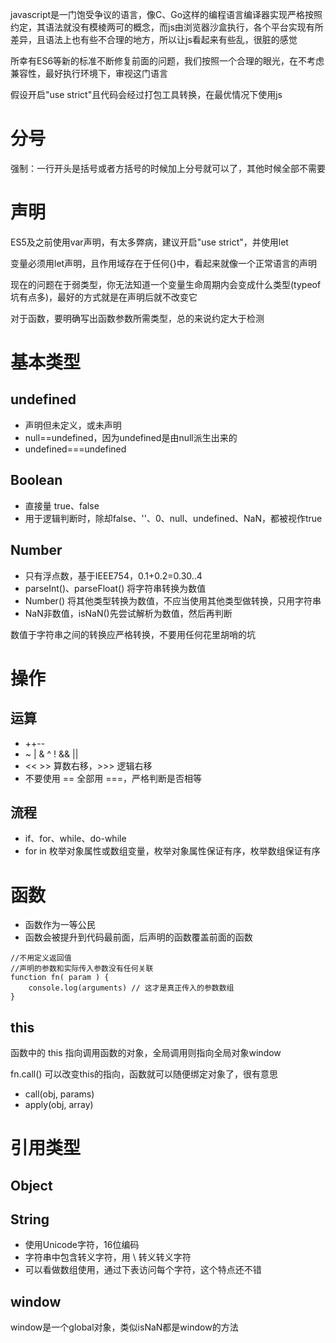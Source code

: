javascript是一门饱受争议的语言，像C、Go这样的编程语言编译器实现严格按照约定，其语法就没有模棱两可的概念，而js由浏览器沙盒执行，各个平台实现有所差异，且语法上也有些不合理的地方，所以让js看起来有些乱，很脏的感觉

所幸有ES6等新的标准不断修复前面的问题，我们按照一个合理的眼光，在不考虑兼容性，最好执行环境下，审视这门语言

假设开启"use strict"且代码会经过打包工具转换，在最优情况下使用js

# 分号
强制：一行开头是括号或者方括号的时候加上分号就可以了，其他时候全部不需要

# 声明
ES5及之前使用var声明，有太多弊病，建议开启"use strict"，并使用let

变量必须用let声明，且作用域存在于任何{}中，看起来就像一个正常语言的声明

现在的问题在于弱类型，你无法知道一个变量生命周期内会变成什么类型(typeof坑有点多)，最好的方式就是在声明后就不改变它

对于函数，要明确写出函数参数所需类型，总的来说约定大于检测

# 基本类型

## undefined
- 声明但未定义，或未声明
- null==undefined，因为undefined是由null派生出来的
- undefined===undefined

## Boolean
- 直接量 true、false
- 用于逻辑判断时，除却false、''、0、null、undefined、NaN，都被视作true

## Number
- 只有浮点数，基于IEEE754，0.1+0.2=0.30..4
- parseInt()、parseFloat() 将字符串转换为数值
- Number() 将其他类型转换为数值，不应当使用其他类型做转换，只用字符串
- NaN非数值，isNaN()先尝试解析为数值，然后再判断

数值于字符串之间的转换应严格转换，不要用任何花里胡哨的坑




# 操作
## 运算
- ++--
- ~ | & ^ ! && || 
- << >> 算数右移，>>> 逻辑右移
- 不要使用 == 全部用 ===，严格判断是否相等

## 流程
- if、for、while、do-while
- for in 枚举对象属性或数组变量，枚举对象属性保证有序，枚举数组保证有序

# 函数
- 函数作为一等公民
- 函数会被提升到代码最前面，后声明的函数覆盖前面的函数
```
//不用定义返回值
//声明的参数和实际传入参数没有任何关联
function fn( param ) {
    console.log(arguments) // 这才是真正传入的参数数组
}

```

## this
函数中的 this 指向调用函数的对象，全局调用则指向全局对象window

fn.call() 可以改变this的指向，函数就可以随便绑定对象了，很有意思
- call(obj, params)
- apply(obj, array)

# 引用类型
## Object

## String
- 使用Unicode字符，16位编码
- 字符串中包含转义字符，用 \ 转义转义字符
- 可以看做数组使用，通过下表访问每个字符，这个特点还不错

## window
window是一个global对象，类似isNaN都是window的方法